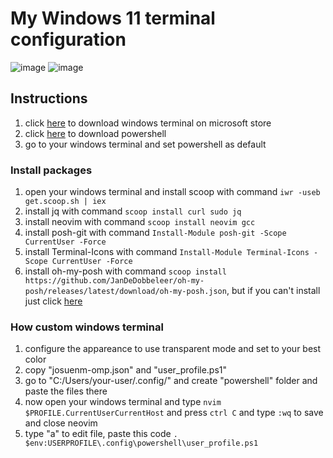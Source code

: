 # My Windows 11 terminal configuration

![image](https://github.com/josuenm/my-windows-terminal/assets/83486074/c41fe415-cbcf-4f69-a612-ad5610e13147)
![image](https://github.com/josuenm/my-windows-terminal/assets/83486074/53e69201-42a1-4237-85a9-c7fe3ef63ac7)

## Instructions

1. click <a href="https://apps.microsoft.com/store/detail/windows-terminal/9N0DX20HK701?hl=pt-br&gl=br&icid=CNavAppsWindowsApps" target="_blank">here</a> to download windows terminal on microsoft store
2. click <a href="https://apps.microsoft.com/store/detail/powershell/9MZ1SNWT0N5D" target="_blank">here</a> to download powershell
3. go to your windows terminal and set powershell as default

### Install packages

1. open your windows terminal and install scoop with command `iwr -useb get.scoop.sh | iex`
2. install jq with command `scoop install curl sudo jq`
3. install neovim with command `scoop install neovim gcc`
4. install posh-git with command `Install-Module posh-git -Scope CurrentUser -Force`
5. install Terminal-Icons with command `Install-Module Terminal-Icons -Scope CurrentUser -Force`
6. install oh-my-posh with command `scoop install https://github.com/JanDeDobbeleer/oh-my-posh/releases/latest/download/oh-my-posh.json`, but if you can't install just click <a href="ms-windows-store://pdp/?productid=XP8K0HKJFRXGCK" target="_blank">here</a>

### How custom windows terminal

1. configure the appareance to use transparent mode and set to your best color
2. copy "josuenm-omp.json" and "user_profile.ps1"
3. go to "C:/Users/your-user/.config/" and create "powershell" folder and paste the files there
4. now open your windows terminal and type `nvim $PROFILE.CurrentUserCurrentHost` and press `ctrl C` and type `:wq` to save and close neovim
5. type "a" to edit file, paste this code `. $env:USERPROFILE\.config\powershell\user_profile.ps1`
